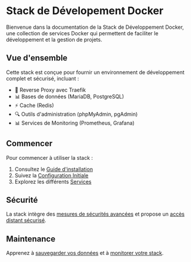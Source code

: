 # Stack de Dévelopement Docker

Bienvenue dans la documentation de la Stack de Développement Docker, 
une collection de services Docker qui permettent de faciliter le développement et la gestion de projets.

## Vue d'ensemble

Cette stack est conçue pour fournir un environnement de développement complet et sécurisé, incluant :

- 🔄 Reverse Proxy avec Traefik
- 📊 Bases de données (MariaDB, PostgreSQL)
- ⚡ Cache (Redis)
- 🔍 Outils d'administration (phpMyAdmin, pgAdmin)
- 📊 Services de Monitoring (Prometheus, Grafana)

## Commencer

Pour commencer à utiliser la stack :

1. Consultez le [Guide d'installation](getting-started/installation.md)
2. Suivez la [Configuration Initiale](getting-started/configuration.md)
3. Explorez les différents [Services](services/traefik.md)

## Sécurité

La stack intègre des [mesures de sécurités avancées](security/security-measures.md) et propose un [accès distant sécurisé](security/remote-access.md).

## Maintenance

Apprenez à [sauvegarder vos données](maintenance/backup.md) et à [monitorer votre stack](maintenance/monitoring.md).